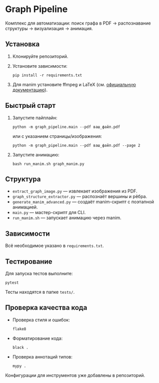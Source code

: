 # Graph Pipeline

Комплекс для автоматизации: поиск графа в PDF → распознавание структуры → визуализация → анимация.

## Установка

1. Клонируйте репозиторий.
2. Установите зависимости:
   ```
   pip install -r requirements.txt
   ```

3. Для manim установите ffmpeg и LaTeX (см. [официальную документацию](https://docs.manim.community/en/stable/installation.html)).

## Быстрый старт

1. Запустите пайплайн:
   ```
   python -m graph_pipeline.main --pdf ваш_файл.pdf
   ```
   или с указанием страницы/изображения:
   ```
   python -m graph_pipeline.main --pdf ваш_файл.pdf --page 2
   ```

2. Запустите анимацию:
   ```
   bash run_manim.sh graph_manim.py
   ```

## Структура

- `extract_graph_image.py` — извлекает изображения из PDF.
- `graph_structure_extractor.py` — распознаёт вершины и рёбра.
- `generate_manim_advanced.py` — создаёт manim-скрипт с поэтапной анимацией.
- `main.py` — мастер-скрипт для CLI.
- `run_manim.sh` — запускает анимацию через manim.

## Зависимости

Всё необходимое указано в `requirements.txt`.

## Тестирование

Для запуска тестов выполните:
```
pytest
```

Тесты находятся в папке `tests/`.

## Проверка качества кода

- Проверка стиля и ошибок:
  ```
  flake8
  ```
- Форматирование кода:
  ```
  black .
  ```
- Проверка аннотаций типов:
  ```
  mypy .
  ```

Конфигурации для инструментов уже добавлены в репозиторий.
